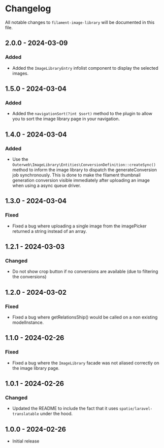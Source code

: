 # Changelog

All notable changes to `filament-image-library` will be documented in this file.

## 2.0.0 - 2024-03-09

### Added

- Added the `ImageLibraryEntry` infolist component to display the selected images.

## 1.5.0 - 2024-03-04

### Added

- Added the `navigationSort(?int $sort)` method to the plugin to allow you to sort the image library page in your navigation.

## 1.4.0 - 2024-03-04

### Added

- Use the `Outerweb\ImageLibrary\Entities\ConversionDefinition::createSync()` method to inform the image library to dispatch the generateConversion job synchronously. This is done to make the filament thumbnail generation conversion visible immediately after uploading an image when using a async queue driver.

## 1.3.0 - 2024-03-04

### Fixed

- Fixed a bug where uploading a single image from the imagePicker returned a string instead of an array.

## 1.2.1 - 2024-03-03

### Changed

- Do not show crop button if no conversions are available (due to filtering the conversions)

## 1.2.0 - 2024-03-02

### Fixed

- Fixed a bug where getRelationsShip() would be called on a non existing modelInstance.

## 1.1.0 - 2024-02-26

### Fixed

- Fixed a bug where the `ImageLibrary` facade was not aliased correctly on the image library page.

## 1.0.1 - 2024-02-26

### Changed

- Updated the README to include the fact that it uses `spatie/laravel-translatable` under the hood.

## 1.0.0 - 2024-02-26

- Initial release

